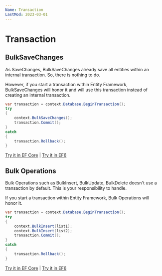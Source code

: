 ```yaml
---
Name: Transaction
LastMod: 2023-03-01
---
```


# Transaction

## BulkSaveChanges
As SaveChanges, BulkSaveChanges already save all entities within an internal transaction. So, there is nothing to do.

However, if you start a transaction within Entity Framework, BulkSaveChanges will honor it and will use this transaction instead of creating an internal transaction.


```csharp
var transaction = context.Database.BeginTransaction();
try
{
	context.BulkSaveChanges();
	transaction.Commit();
}
catch
{
	transaction.Rollback();
}
```

[Try it in EF Core](https://dotnetfiddle.net/SS0Ki0) | [Try it in EF6](https://dotnetfiddle.net/Igr6zU)

## Bulk Operations
Bulk Operations such as BulkInsert, BulkUpdate, BulkDelete doesn't use a transaction by default. This is your responsibility to handle.

If you start a transaction within Entity Framework, Bulk Operations will honor it.


```csharp
var transaction = context.Database.BeginTransaction();
try
{
	context.BulkInsert(list1);
	context.BulkInsert(list2);
	transaction.Commit();
}
catch
{
	transaction.Rollback();
}
```

[Try it in EF Core](https://dotnetfiddle.net/BUR6yq) | [Try it in EF6](https://dotnetfiddle.net/zr1QSB)
